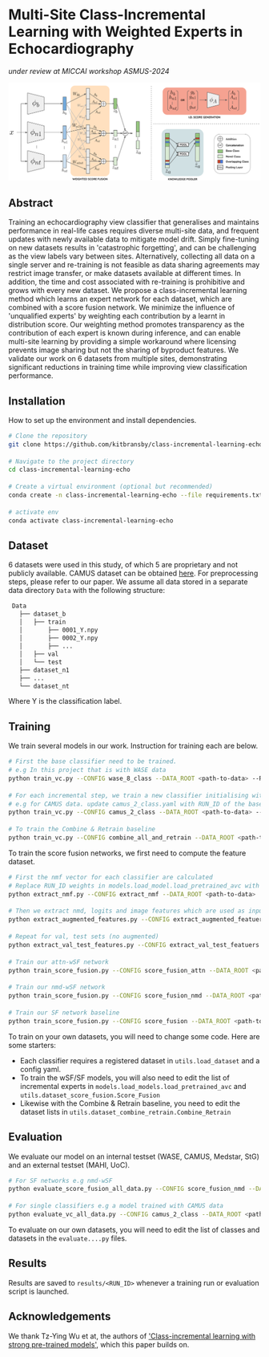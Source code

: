 
# Multi-Site Class-Incremental Learning with Weighted Experts in Echocardiography

_under review at MICCAI workshop ASMUS-2024_

![](evaluation/architecture.png)

## Abstract
Training an echocardiography view classifier that generalises and maintains performance in real-life cases requires diverse multi-site data, and frequent updates with newly available data to mitigate model drift. Simply fine-tuning on new datasets results in 'catastrophic forgetting', and can be challenging as the view labels vary between sites. Alternatively, collecting all data on a single server and re-training is not feasible as data sharing agreements may restrict image transfer, or make datasets available at different times. In addition, the time and cost associated with re-training is prohibitive and grows with every new dataset. We propose a class-incremental learning method which learns an expert network for each dataset, which are combined with a score fusion network. We minimize the influence of 'unqualified experts' by weighting each contribution by a learnt in distribution score. Our weighting method promotes transparency as the contribution of each expert is known during inference, and can enable multi-site learning by providing a simple workaround where licensing prevents image sharing but not the sharing of byproduct features. We validate our work on 6 datasets from multiple sites, demonstrating significant reductions in training time while improving view classification performance. 

## Installation
How to set up the environment and install dependencies.

```bash
# Clone the repository
git clone https://github.com/kitbransby/class-incremental-learning-echo.git

# Navigate to the project directory
cd class-incremental-learning-echo

# Create a virtual environment (optional but recommended)
conda create -n class-incremental-learning-echo --file requirements.txt

# activate env
conda activate class-incremental-learning-echo
```


## Dataset
6 datasets were used in this study, of which 5 are proprietary and not publicly available. CAMUS dataset can be obtained [here](https://www.creatis.insa-lyon.fr/Challenge/camus/databases.html). For preprocessing steps, please refer to our paper. We assume all data stored in a separate data directory ``Data`` with the following structure:
```
 Data
   ├── dataset_b
   │   ├── train
   │       ├── 0001_Y.npy
   │       ├── 0002_Y.npy
   │       ├── ...
   │   ├── val 
   │   └── test
   ├── dataset_n1
   ├── ...
   └── dataset_nt
```

Where Y is the classification label. 

## Training
We train several models in our work. Instruction for training each are below.

```bash
# First the base classifier need to be trained. 
# e.g In this project that is with WASE data
python train_vc.py --CONFIG wase_8_class --DATA_ROOT <path-to-data> --RUN_ID <name-of-run>

# For each incremental step, we train a new classifier initialising with base classifier weights. 
# e.g for CAMUS data. update camus_2_class.yaml with RUN_ID of the base classifier, and train
python train_vc.py --CONFIG camus_2_class --DATA_ROOT <path-to-data> --RUN_ID <name-of-run>

# To train the Combine & Retrain baseline 
python train_vc.py --CONFIG combine_all_and_retrain --DATA_ROOT <path-to-data> --RUN_ID <name-of-run>
```

To train the score fusion networks, we first need to compute the feature dataset.

```bash
# First the nmf vector for each classifier are calculated
# Replace RUN_ID weights in models.load_model.load_pretrained_avc with the weights of the classifiers you've trained
python extract_nmf.py --CONFIG extract_nmf --DATA_ROOT <path-to-data> 

# Then we extract nmd, logits and image features which are used as input to SF/wSF models
python extract_augmented_features.py --CONFIG extract_augmented_featuers --DATA_ROOT <path-to-data>

# Repeat for val, test sets (no augmented)
python extract_val_test_features.py --CONFIG extract_val_test_featuers --DATA_ROOT <path-to-data>

# Train our attn-wSF network
python train_score_fusion.py --CONFIG score_fusion_attn --DATA_ROOT <path-to-data> --RUN_ID <name-of-run>

# Train our nmd-wSF network
python train_score_fusion.py --CONFIG score_fusion_nmd --DATA_ROOT <path-to-data> --RUN_ID <name-of-run>

# Train our SF network baseline
python train_score_fusion.py --CONFIG score_fusion --DATA_ROOT <path-to-data> --RUN_ID <name-of-run>
```

To train on your own datasets, you will need to change some code. Here are some starters:
* Each classifier requires a registered dataset in ``utils.load_dataset`` and a config yaml. 
* To train the wSF/SF models, you will also need to edit the list of incremental experts in ``models.load_models.load_pretrained_avc`` and ``utils.dataset_score_fusion.Score_Fusion``
* Likewise with the Combine & Retrain baseline, you need to edit the dataset lists in ``utils.dataset_combine_retrain.Combine_Retrain``

## Evaluation
We evaluate our model on an internal testset (WASE, CAMUS, Medstar, StG) and an external testset (MAHI, UoC). 

```bash
# For SF networks e.g nmd-wSF 
python evaluate_score_fusion_all_data.py --CONFIG score_fusion_nmd --DATA_ROOT <path-to-data> --RUN_ID <name-of-run>

# For single classifiers e.g a model trained with CAMUS data
python evaluate_vc_all_data.py --CONFIG camus_2_class --DATA_ROOT <path-to-data> --RUN_ID <name-of-run>
```

To evaluate on our own datasets, you will need to edit the list of classes and datasets in the ``evaluate....py`` files. 


## Results
Results are saved to ``results/<RUN_ID>`` whenever a training run or evaluation script is launched. 

## Acknowledgements
We thank Tz-Ying Wu et at, the authors of ['Class-incremental learning with strong pre-trained models'](https://arxiv.org/abs/2204.03634), which this paper builds on. 
